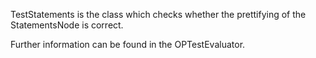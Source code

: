TestStatements is the class which checks whether the prettifying of the StatementsNode is correct.

Further information can be found in the OPTestEvaluator.